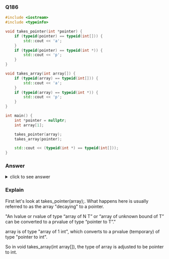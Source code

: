 ### Q186

```cpp
#include <iostream>
#include <typeinfo>

void takes_pointer(int *pointer) {
    if (typeid(pointer) == typeid(int[])) {
        std::cout << 'a';
    }
    if (typeid(pointer) == typeid(int *)) {
        std::cout << 'p';
    }
}

void takes_array(int array[]) {
    if (typeid(array) == typeid(int[])) {
        std::cout << 'a';
    }
    if (typeid(array) == typeid(int *)) {
        std::cout << 'p';
    }
}

int main() {
    int *pointer = nullptr;
    int array[1];

    takes_pointer(array);
    takes_array(pointer);

    std::cout << (typeid(int *) == typeid(int[]));
}
```

### Answer

<details>
    <summary>click to see answer</summary>
    pp0
</details>

### Explain

First let's look at takes_pointer(array);. What happens here is usually referred to as the array "decaying" to a pointer.

"An lvalue or rvalue of type “array of N T” or “array of unknown bound of T” can be converted to a prvalue of type “pointer to T”."

array is of type "array of 1 int", which converts to a prvalue (temporary) of type "pointer to int".

So in void takes_array(int array[]), the type of array is adjusted to be pointer to int.
